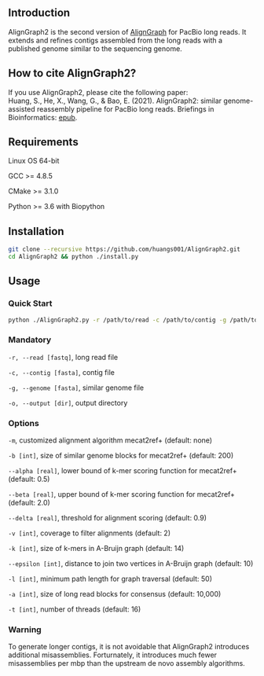 ## Introduction

AlignGraph2 is the second version of [AlignGraph][aligngraph] for PacBio long reads. It extends and refines contigs assembled from  the long reads with a published genome similar to the sequencing genome.

## How to cite AlignGraph2?

If you use AlignGraph2, please cite the following paper:  
Huang, S., He, X., Wang, G., & Bao, E. (2021). AlignGraph2: similar genome-assisted reassembly pipeline for PacBio long reads. Briefings in Bioinformatics: [epub](https://doi.org/10.1093/bib/bbab022).

## Requirements

Linux OS 64-bit

GCC >= 4.8.5

CMake >= 3.1.0

Python >= 3.6 with Biopython

## Installation

```sh
git clone --recursive https://github.com/huangs001/AlignGraph2.git
cd AlignGraph2 && python ./install.py
```

## Usage

### Quick Start

```sh
python ./AlignGraph2.py -r /path/to/read -c /path/to/contig -g /path/to/genome -o /path/to/output
```

### Mandatory

`-r, --read [fastq]`, long read file

`-c, --contig [fasta]`, contig file

`-g, --genome [fasta]`, similar genome file

`-o, --output [dir]`, output directory

### Options

`-m`, customized alignment algorithm mecat2ref+ (default: none)

`-b [int]`, size of similar genome blocks for mecat2ref+ (default: 200)

`--alpha [real]`, lower bound of k-mer scoring function for mecat2ref+ (default: 0.5)

`--beta [real]`, upper bound of k-mer scoring function for mecat2ref+ (default: 2.0)

`--delta [real]`, threshold for alignment scoring (default: 0.9)

`-v [int]`, coverage to filter alignments (default: 2)

`-k [int]`, size of k-mers in A-Bruijn graph (default: 14)

`--epsilon [int]`, distance to join two vertices in A-Bruijn graph (default: 10)

`-l [int]`, minimum path length for graph traversal (default: 50)

`-a [int]`, size of long read blocks for consensus (default: 10,000)

`-t [int]`, number of threads (default: 16)

[aligngraph]: https://github.com/baoe/AlignGraph

### Warning

To generate longer contigs, it is not avoidable that AlignGraph2 introduces additional misassemblies. Forturnately, it introduces much fewer misassemblies per mbp than the upstream de novo assembly algorithms.
